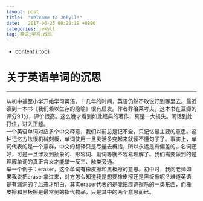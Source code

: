 ```yaml
---
layout: post
title:  "Welcome to Jekyll!"
date:   2017-06-25 00:20:19 +0800
categories: jekyll
tag: 英语;学习;成长
---
```


* content
{:toc}


# 关于英语单词的沉思 #


----------
从初中甚至小学开始学习英语，十几年的时间，英语仍然不敢说好到哪里去。最近读到一本书《我们赖以生存的隐喻》很有启发。作者乔治莱考夫。这本书在豆瓣的评分9.1分，评价很高。这么晚才看到如此经典的著作，真是一大损失。闲话到此打住，进入正题。  
一个英语单词对应多个中文释意，我们以前总是记不全，只记忆最主要的意思。这种记忆方法很机械刻板，单词使用一旦灵活多变起来就读不懂句子了。事实上，单词代表的是一个意群，中文的翻译只是尽量去概括，所以永远是有偏差的。名词还好，可是一旦涉及到抽象的、形容词、副词等就不容易理解了。我们需要做到的是理解单词的真正含义才能举一反三、触类旁通。  
举一个例子：eraser，这个单词有橡皮擦和黑板擦的意思。初中时，我问老师如果我说把eraser拿过来，对方怎么知道我是想要橡皮擦还是黑板擦呢？难道英语是有漏洞的？后来才明白，其实eraser代表的是能把痕迹擦除的一类东西，而橡皮擦和黑板擦是最常见的指代物品，只是其中的两个意思而已。